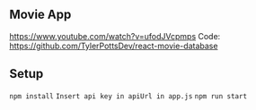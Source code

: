 ## Movie App

https://www.youtube.com/watch?v=ufodJVcpmps
Code: https://github.com/TylerPottsDev/react-movie-database


## Setup 
```npm install```
```Insert api key in apiUrl in app.js```
```npm run start```
